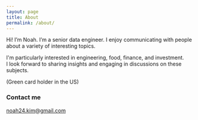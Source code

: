 ```yaml
---
layout: page
title: About
permalink: /about/
---
```


Hi! I’m Noah. I’m a senior data engineer. I enjoy communicating with people about a variety of interesting topics.  

I'm particularly interested in engineering, food, finance, and investment.  
I look forward to sharing insights and engaging in discussions on these subjects.  

(Green card holder in the US)

### Contact me

[noah24.kim@gmail.com](mailto:noah24.kim@gmail.com)
